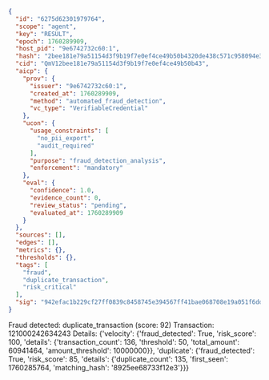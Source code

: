 ```json
{
  "id": "6275d62301979764",
  "scope": "agent",
  "key": "RESULT",
  "epoch": 1760289909,
  "host_pid": "9e6742732c60:1",
  "hash": "2bee181e79a51154d3f9b19f7e0ef4ce49b50b4320de438c571c958094e3dd66",
  "cid": "QmV12bee181e79a51154d3f9b19f7e0ef4ce49b50b43",
  "aicp": {
    "prov": {
      "issuer": "9e6742732c60:1",
      "created_at": 1760289909,
      "method": "automated_fraud_detection",
      "vc_type": "VerifiableCredential"
    },
    "ucon": {
      "usage_constraints": [
        "no_pii_export",
        "audit_required"
      ],
      "purpose": "fraud_detection_analysis",
      "enforcement": "mandatory"
    },
    "eval": {
      "confidence": 1.0,
      "evidence_count": 0,
      "review_status": "pending",
      "evaluated_at": 1760289909
    }
  },
  "sources": [],
  "edges": [],
  "metrics": {},
  "thresholds": {},
  "tags": [
    "fraud",
    "duplicate_transaction",
    "risk_critical"
  ],
  "sig": "942efac1b229cf27ff0839c8458745e394567ff41bae068708e19a051f6dd81b"
}
```

Fraud detected: duplicate_transaction (score: 92)
Transaction: 121000242634243
Details: {'velocity': {'fraud_detected': True, 'risk_score': 100, 'details': {'transaction_count': 136, 'threshold': 50, 'total_amount': 60941464, 'amount_threshold': 10000000}}, 'duplicate': {'fraud_detected': True, 'risk_score': 85, 'details': {'duplicate_count': 135, 'first_seen': 1760285764, 'matching_hash': '8925ee68733f12e3'}}}